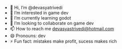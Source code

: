 - 👋 Hi, I’m @devasyatrivedi
- 👀 I’m interested in game dev
- 🌱 I’m currently learning godot
- 💞️ I’m looking to collaborate on game dev
- 📫 How to reach me devasyastrivedi@hotmail.com
- 😄 Pronouns: dev
- ⚡ Fun fact: mistakes make profit, sucess makes rich

<!---
devasyatrivedi/devasyatrivedi is a ✨ special ✨ repository because its `README.md` (this file) appears on your GitHub profile.
You can click the Preview link to take a look at your changes.
--->
